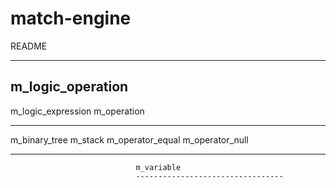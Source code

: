 # match-engine

README


-----------------
m_logic_operation
-----------------------------------------------------------------
m_logic_expression              m_operation
-----------------------         ---------------------------------
m_binary_tree   m_stack         m_operator_equal  m_operator_null
-----------------------         ---------------------------------
                                m_variable
                                ---------------------------------

